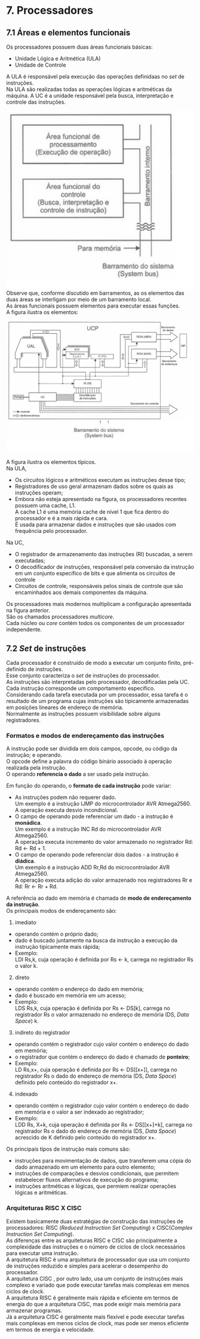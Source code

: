 # 7. Processadores

## 7.1 Áreas e elementos funcionais
Os processadores possuem duas áreas funcionais básicas:
- Unidade Lógica e Aritmética (ULA)
- Unidade de Controle

A ULA é responsável pela execução das operações definidaas no *set* de instruções.  
Na ULA são realizadas todas as operações lógicas e aritméticas da máquina.
A UC é a unidade responsável pela busca, interpretação e controle das instruções.

![Processador: unidades funcionais](/arq_aulas/images/processador1.jpg)
Observe que, conforme discutido em barramentos, as os elementos das duas áreas se interligam por meio de um barramento local.   
As áreas funcionais possuem elementos para executar essas funções.   
A figura ilustra os elementos:

![Elementos internos do processador](/arq_aulas/images/processador2.jpg)

A figura ilustra os elementos típicos.  
Na ULA,  
- Os circuitos lógicos e aritméticos executam as instruções desse tipo;
- Registradores de uso geral armazenam dados sobre os quais as instruções operam;
- Embora não esteja apresentado na figura, os processadores recentes possuem uma cache, L1.  
A cache L1 é uma memória cache de nível 1 que fica dentro do processador e é a mais rápida e cara.  
É usada para armazenar dados e instruções que são usados com frequência pelo processador.  

Na UC,  
- O registrador de armazenamento das instruções (RI) buscadas, a serem executadas;
- O decodificador de instruções, responsável pela conversão da instrução em um conjunto específico de bits e que alimenta os circuitos de controle
- Circuitos de controle, responsáveis pelos sinais de controle que são encaminhados aos demais componentes da máquina.

Os processadores mais modernos multiplicam a configuração apresentada na figura anterior.  
São os chamados processadores *multicore*.  
Cada núcleo ou *core* contém todos os componentes de um processador independente.  

## 7.2 *Set* de instruções
Cada processador é construído de modo a executar um conjunto finito, pré-definido de instruções.  
Esse conjunto caracteriza o *set* de instruções do processador.  
As instruções são interpretadas pelo processador, decodificadas pela UC.  
Cada instrução corresponde um comportamento específico.  
Considerando cada tarefa executada por um processador, essa tarefa é o resultado de um programa cujas instruções são tipicamente armazenadas em posições lineares de endereço de memória.  
Normalmente as instruções possuem visibilidade sobre alguns registradores.  

### Formatos e modos de endereçamento das instruções
A instrução pode ser dividida em dois campos, opcode, ou código da instrução; e operando.   
O opcode define a palavra do código binário associado à operação realizada pela instrução.  
O operando **referencia o dado** a ser usado pela instrução.  

Em função do operando, o **formato de cada instrução** pode variar:
- As instruções podem não requerer dado.  
Um exemplo é a instrução IJMP do microcontrolador AVR Atmega2560.  
A operação executa desvio incondicional.  
- O campo de operando pode referenciar um dado - a instrução é **monádica**.  
Um exemplo é a instrução INC Rd do microcontrolador AVR Atmega2560.  
A operação executa incremento do valor armazenado no registrador Rd: Rd <- Rd + 1.
- O campo de operando pode referenciar dois dados - a instrução é **diádica**.  
Um exemplo é a instrução ADD Rr,Rd do microcontrolador AVR Atmega2560.  
A operação executa adição do valor armazenado nos registradores Rr e Rd: Rr <- Rr + Rd.

A referência ao dado em memória é chamada de **modo de endereçamento da instrução**.  
Os principais modos de endereçamento são:
1. imediato
- operando contém o próprio dado;  
- dado é buscado juntamente na busca da instrução a execução da instrução tipicamente mais rápida;  
- Exemplo:   
LDI Rs,k, cuja operação é definida por Rs <- k, carrega no registrador Rs o valor k.  
2. direto 
- operando contém o endereço do dado em memória;  
- dado é buscado em memória em um acesso;  
- Exemplo:  
LDS Rs,k, cuja operação é definida por Rs <- DS[k], carrega no registrador Rs o valor armazenado no endereço de memória (DS, *Data Space*) k.   
3. indireto do registrador   
- operando contém o registrador cujo valor contém o endereço do dado em memória;  
- o registrador que contém o endereço do dado é chamado de **ponteiro**;  
- Exemplo:  
LD Rs,x+, cuja operação é definida por Rs <- DS[[x+]], carrega no registrador Rs o dado do endereço de memória (DS, *Data Space*) definido pelo conteúdo do registrador x+.   
4. indexado 
- operando contém o registrador cujo valor contém o endereço do dado em memória e o valor a ser indexado ao registrador;  
- Exemplo:  
LDD Rs, X+k, cuja operação é definida por Rs <- DS[[x+]+k], carrega no registrador Rs o dado do endereço de memória (DS, *Data Space*) acrescido de K definido pelo conteúdo do registrador x+.   

Os principais tipos de instrução mais comuns são:  
- instruções para movimentação de dados, que transferem uma cópia do dado armazenado em um elemento para outro elemento;
- instruções de comparações e desvios condicionais, que permitem estabelecer fluxos alternativos de execução do programa;
- instruções aritméticas e lógicas, que permiem realizar operações lógicas e aritméticas.

### Arquiteturas RISC X CISC
Existem basicamente duas estratégias de construção das instruções de processadores: RISC (*Reduced Instruction Set Computing*) x CISC(*Complex Instruction Set Computing*).  
As diferenças entre as arquiteturas RISC e CISC são principalmente a complexidade das instruções e o número de ciclos de clock necessários para executar uma instrução.   
A arquitetura RISC é uma arquitetura de processador que usa um conjunto de instruções reduzido e simples para acelerar o desempenho do processador.   
A arquitetura CISC , por outro lado, usa um conjunto de instruções mais complexo e variado que pode executar tarefas mais complexas em menos ciclos de clock.   
A arquitetura RISC é geralmente mais rápida e eficiente em termos de energia do que a arquitetura CISC, mas pode exigir mais memória para armazenar programas.   
Já a arquitetura CISC é geralmente mais flexível e pode executar tarefas mais complexas em menos ciclos de clock, mas pode ser menos eficiente em termos de energia e velocidade.
